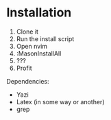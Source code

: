 # Installation

1. Clone it
2. Run the install script
3. Open nvim
4. :MasonInstallAll
5. ???
6. Profit


Dependencies:
- Yazi
- Latex (in some way or another)
- grep

